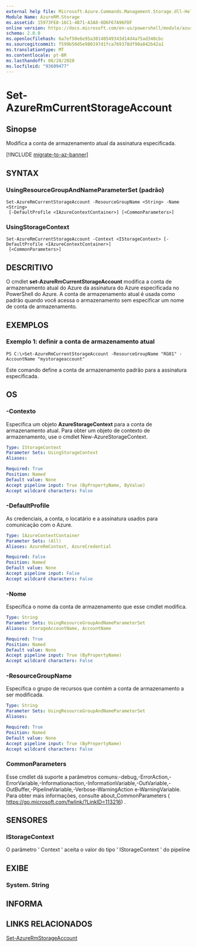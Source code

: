 ```yaml
---
external help file: Microsoft.Azure.Commands.Management.Storage.dll-Help.xml
Module Name: AzureRM.Storage
ms.assetid: 15973FE8-16C1-4B71-A3A8-6D6F67A96FDF
online version: https://docs.microsoft.com/en-us/powershell/module/azurerm.storage/set-azurermcurrentstorageaccount
schema: 2.0.0
ms.openlocfilehash: 6a7ef50e6e95a30140549343d14d4a75ad340cbc
ms.sourcegitcommit: f599b50d5e980197d1fca769378df90a842b42a1
ms.translationtype: MT
ms.contentlocale: pt-BR
ms.lasthandoff: 08/20/2020
ms.locfileid: "93609477"
---
```

# Set-AzureRmCurrentStorageAccount

## Sinopse
Modifica a conta de armazenamento atual da assinatura especificada.

[!INCLUDE [migrate-to-az-banner](../../includes/migrate-to-az-banner.md)]

## SYNTAX

### UsingResourceGroupAndNameParameterSet (padrão)
```
Set-AzureRmCurrentStorageAccount -ResourceGroupName <String> -Name <String>
 [-DefaultProfile <IAzureContextContainer>] [<CommonParameters>]
```

### UsingStorageContext
```
Set-AzureRmCurrentStorageAccount -Context <IStorageContext> [-DefaultProfile <IAzureContextContainer>]
 [<CommonParameters>]
```

## DESCRITIVO
O cmdlet **set-AzureRmCurrentStorageAccount** modifica a conta de armazenamento atual do Azure da assinatura do Azure especificada no PowerShell do Azure.
A conta de armazenamento atual é usada como padrão quando você acessa o armazenamento sem especificar um nome de conta de armazenamento.

## EXEMPLOS

### Exemplo 1: definir a conta de armazenamento atual
```
PS C:\>Set-AzureRmCurrentStorageAccount -ResourceGroupName "RG01" -AccountName "mystorageaccount"
```

Este comando define a conta de armazenamento padrão para a assinatura especificada.

## OS

### -Contexto
Especifica um objeto **AzureStorageContext** para a conta de armazenamento atual.
Para obter um objeto de contexto de armazenamento, use o cmdlet New-AzureStorageContext.

```yaml
Type: IStorageContext
Parameter Sets: UsingStorageContext
Aliases: 

Required: True
Position: Named
Default value: None
Accept pipeline input: True (ByPropertyName, ByValue)
Accept wildcard characters: False
```

### -DefaultProfile
As credenciais, a conta, o locatário e a assinatura usados para comunicação com o Azure.

```yaml
Type: IAzureContextContainer
Parameter Sets: (All)
Aliases: AzureRmContext, AzureCredential

Required: False
Position: Named
Default value: None
Accept pipeline input: False
Accept wildcard characters: False
```

### -Nome
Especifica o nome da conta de armazenamento que esse cmdlet modifica.

```yaml
Type: String
Parameter Sets: UsingResourceGroupAndNameParameterSet
Aliases: StorageAccountName, AccountName

Required: True
Position: Named
Default value: None
Accept pipeline input: True (ByPropertyName)
Accept wildcard characters: False
```

### -ResourceGroupName
Especifica o grupo de recursos que contém a conta de armazenamento a ser modificada.

```yaml
Type: String
Parameter Sets: UsingResourceGroupAndNameParameterSet
Aliases: 

Required: True
Position: Named
Default value: None
Accept pipeline input: True (ByPropertyName)
Accept wildcard characters: False
```

### CommonParameters
Esse cmdlet dá suporte a parâmetros comuns:-debug,-ErrorAction,-ErrorVariable,-Informationaction,-InformationVariable,-OutVariable,-OutBuffer,-PipelineVariable,-Verbose-WarningAction e-WarningVariable. Para obter mais informações, consulte about_CommonParameters ( https://go.microsoft.com/fwlink/?LinkID=113216) .

## SENSORES

### IStorageContext
O parâmetro ' Context ' aceita o valor do tipo ' IStorageContext ' do pipeline

## EXIBE

### System. String

## INFORMA

## LINKS RELACIONADOS

[Set-AzureRmStorageAccount](./Set-AzureRmStorageAccount.md)



